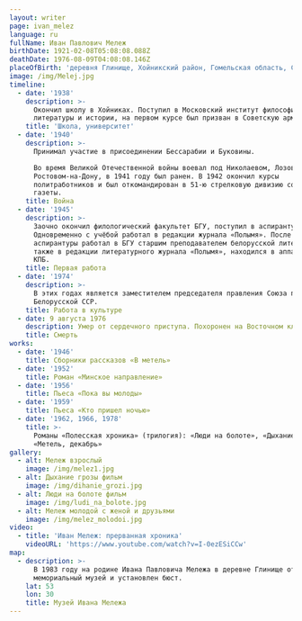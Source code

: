 ```yaml
---
layout: writer
page: ivan_melez
language: ru
fullName: Иван Павлович Мележ
birthDate: 1921-02-08T05:08:08.088Z
deathDate: 1976-08-09T04:08:08.146Z
placeOfBirth: 'деревня Глинище, Хойникский район, Гомельская область, СССР'
image: /img/Melej.jpg
timeline:
  - date: '1938'
    description: >-
      Окончил школу в Хойниках. Поступил в Московский институт философии,
      литературы и истории, на первом курсе был призван в Советскую армию. 
    title: 'Школа, университет'
  - date: '1940'
    description: >-
      Принимал участие в присоединении Бессарабии и Буковины.

      Во время Великой Отечественной войны воевал под Николаевом, Лозовой,
      Ростовом-на-Дону, в 1941 году был ранен. В 1942 окончил курсы
      политработников и был откомандирован в 51-ю стрелковую дивизию сотрудником
      газеты. 
    title: Война
  - date: '1945'
    description: >-
      Заочно окончил филологический факультет БГУ, поступил в аспирантуру.
      Одновременно с учёбой работал в редакции журнала «Полымя». После окончания
      аспирантуры работал в БГУ старшим преподавателем белорусской литературы, а
      также в редакции литературного журнала «Полымя», находился в аппарате ЦК
      КПБ. 
    title: Первая работа
  - date: '1974'
    description: >-
      В этих годах является заместителем председателя правления Союза писателей
      Белорусской ССР.
    title: Работа в культуре
  - date: 9 августа 1976
    description: Умер от сердечного приступа. Похоронен на Восточном кладбище Минска.
    title: Смерть
works:
  - date: '1946'
    title: Сборники рассказов «В метель»
  - date: '1952'
    title: Роман «Минское направление»
  - date: '1956'
    title: Пьеса «Пока вы молоды»
  - date: '1959'
    title: Пьеса «Кто пришел ночью»
  - date: '1962, 1966, 1978'
    title: >-
      Романы «Полесская хроника» (трилогия): «Люди на болоте», «Дыхание грозы»,
      «Метель, декабрь»
gallery:
  - alt: Мележ взрослый
    image: /img/melez1.jpg
  - alt: Дыхание грозы фильм
    image: /img/dihanie_grozi.jpg
  - alt: Люди на болоте фильм
    image: /img/ludi_na_bolote.jpg
  - alt: Мележ молодой с женой и друзьями
    image: /img/melez_molodoi.jpg
video:
  - title: 'Иван Мележ: прерванная хроника'
    videoURL: 'https://www.youtube.com/watch?v=I-0ezESiCCw'
map:
  - description: >-
      В 1983 году на родине Ивана Павловича Мележа в деревне Глинище открыт
      мемориальный музей и установлен бюст.
    lat: 53
    lon: 30
    title: Музей Ивана Мележа
---
```


